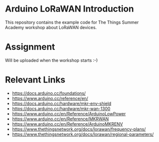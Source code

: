 # Arduino LoRaWAN Introduction
This repository contains the example code for The Things Summer Academy workshop about LoRaWAN devices.

# Assignment
Will be uploaded when the workshop starts :-)

# Relevant Links

- https://docs.arduino.cc/foundations/
- https://www.arduino.cc/reference/en/
- https://docs.arduino.cc/hardware/mkr-env-shield
- https://docs.arduino.cc/hardware/mkr-wan-1300
- https://www.arduino.cc/en/Reference/ArduinoLowPower
- https://www.arduino.cc/en/Reference/MKRWAN
- https://www.arduino.cc/en/Reference/ArduinoMKRENV
- https://www.thethingsnetwork.org/docs/lorawan/frequency-plans/
- https://www.thethingsnetwork.org/docs/lorawan/regional-parameters/
